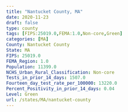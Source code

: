 ```yaml
---
title: "Nantucket County, MA"
date: 2020-11-23
draft: false
type: county
tags: [FIPS:25019.0,FEMA:1.0,Non-core,Green]
categories: [MA]
County: Nantucket County
State: MA
FIPS: 25019.0
FEMA_Region: 1.0
Population: 11399.0
NCHS_Urban_Rural_Classification: Non-core
Tests_in_prior_14_days: 1507.0
Fourteen_day_test_rate_per_100000: 13220.0
Percent_Positivity_in_prior_14_days: 0.04
Level: Green
url: /states/MA/nantucket-county
---
```



